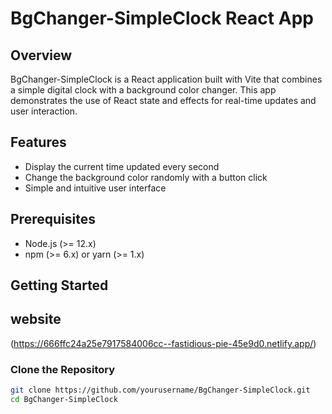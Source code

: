 # BgChanger-SimpleClock React App

## Overview
BgChanger-SimpleClock is a React application built with Vite that combines a simple digital clock with a background color changer. This app demonstrates the use of React state and effects for real-time updates and user interaction.

## Features
- Display the current time updated every second
- Change the background color randomly with a button click
- Simple and intuitive user interface

## Prerequisites
- Node.js (>= 12.x)
- npm (>= 6.x) or yarn (>= 1.x)

## Getting Started

## website
(https://666ffc24a25e7917584006cc--fastidious-pie-45e9d0.netlify.app/)

### Clone the Repository
```sh
git clone https://github.com/yourusername/BgChanger-SimpleClock.git
cd BgChanger-SimpleClock
